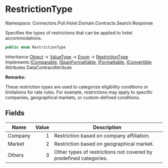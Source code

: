 # RestrictionType

Namespace: Connectors.Pull.Hotel.Domain.Contracts.Search.Response

Specifies the types of restrictions that can be applied to hotel accommodations.

```csharp
public enum RestrictionType
```

Inheritance [Object](https://docs.microsoft.com/en-us/dotnet/api/system.object) → [ValueType](https://docs.microsoft.com/en-us/dotnet/api/system.valuetype) → [Enum](https://docs.microsoft.com/en-us/dotnet/api/system.enum) → [RestrictionType](./connectors.pull.hotel.domain.contracts.search.response.restrictiontype)<br />
Implements [IComparable](https://docs.microsoft.com/en-us/dotnet/api/system.icomparable), [ISpanFormattable](https://docs.microsoft.com/en-us/dotnet/api/system.ispanformattable), [IFormattable](https://docs.microsoft.com/en-us/dotnet/api/system.iformattable), [IConvertible](https://docs.microsoft.com/en-us/dotnet/api/system.iconvertible)<br />
Attributes DataContractAttribute

**Remarks:**

These restriction types are used to categorize eligibility conditions or limitations for rate rules.
 For example, restrictions may apply to specific companies, geographical markets, or custom-defined conditions.

## Fields

| Name | Value | Description |
| --- | --: | --- |
| Company | 1 | Restriction based on company affiliation. |
| Market | 2 | Restriction based on geographical market. |
| Others | 3 | Other types of restrictions not covered by predefined categories. |
